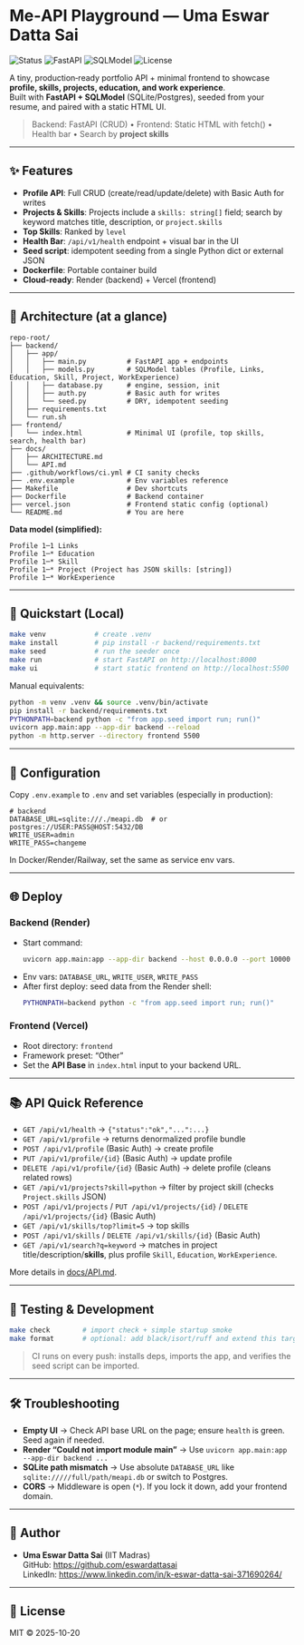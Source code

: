 # Me‑API Playground — Uma Eswar Datta Sai

![Status](https://img.shields.io/badge/status-live-brightgreen) 
![FastAPI](https://img.shields.io/badge/FastAPI-0.114-009688) 
![SQLModel](https://img.shields.io/badge/SQLModel-0.0.22-4B8) 
![License](https://img.shields.io/badge/license-MIT-blue)

A tiny, production‑ready portfolio API + minimal frontend to showcase **profile, skills, projects, education, and work experience**.  
Built with **FastAPI + SQLModel** (SQLite/Postgres), seeded from your resume, and paired with a static HTML UI.

> Backend: FastAPI (CRUD) • Frontend: Static HTML with fetch() • Health bar • Search by **project skills**

---

## ✨ Features
- **Profile API**: Full CRUD (create/read/update/delete) with Basic Auth for writes
- **Projects & Skills**: Projects include a `skills: string[]` field; search by keyword matches title, description, or `project.skills`
- **Top Skills**: Ranked by `level`
- **Health Bar**: `/api/v1/health` endpoint + visual bar in the UI
- **Seed script**: idempotent seeding from a single Python dict or external JSON
- **Dockerfile**: Portable container build
- **Cloud-ready**: Render (backend) + Vercel (frontend)

---

## 🧱 Architecture (at a glance)
```
repo-root/
├── backend/
│   ├── app/
│   │   ├── main.py          # FastAPI app + endpoints
│   │   ├── models.py        # SQLModel tables (Profile, Links, Education, Skill, Project, WorkExperience)
│   │   ├── database.py      # engine, session, init
│   │   ├── auth.py          # Basic auth for writes
│   │   └── seed.py          # DRY, idempotent seeding
│   ├── requirements.txt
│   └── run.sh
├── frontend/
│   └── index.html           # Minimal UI (profile, top skills, search, health bar)
├── docs/
│   ├── ARCHITECTURE.md
│   └── API.md
├── .github/workflows/ci.yml # CI sanity checks
├── .env.example             # Env variables reference
├── Makefile                 # Dev shortcuts
├── Dockerfile               # Backend container
├── vercel.json              # Frontend static config (optional)
└── README.md                # You are here
```

**Data model (simplified):**
```
Profile 1─1 Links
Profile 1─* Education
Profile 1─* Skill
Profile 1─* Project (Project has JSON skills: [string])
Profile 1─* WorkExperience
```

---

## 🚀 Quickstart (Local)

```bash
make venv            # create .venv
make install         # pip install -r backend/requirements.txt
make seed            # run the seeder once
make run             # start FastAPI on http://localhost:8000
make ui              # start static frontend on http://localhost:5500
```

Manual equivalents:
```bash
python -m venv .venv && source .venv/bin/activate
pip install -r backend/requirements.txt
PYTHONPATH=backend python -c "from app.seed import run; run()"
uvicorn app.main:app --app-dir backend --reload
python -m http.server --directory frontend 5500
```

---

## 🔌 Configuration
Copy `.env.example` to `.env` and set variables (especially in production):

```env
# backend
DATABASE_URL=sqlite:///./meapi.db  # or postgres://USER:PASS@HOST:5432/DB
WRITE_USER=admin
WRITE_PASS=changeme
```

In Docker/Render/Railway, set the same as service env vars.

---

## 🌐 Deploy

### Backend (Render)
- Start command:  
  ```bash
  uvicorn app.main:app --app-dir backend --host 0.0.0.0 --port 10000
  ```
- Env vars: `DATABASE_URL`, `WRITE_USER`, `WRITE_PASS`
- After first deploy: seed data from the Render shell:
  ```bash
  PYTHONPATH=backend python -c "from app.seed import run; run()"
  ```

### Frontend (Vercel)
- Root directory: `frontend`
- Framework preset: “Other”
- Set the **API Base** in `index.html` input to your backend URL.

---

## 📚 API Quick Reference

- `GET /api/v1/health` → `{"status":"ok","...":...}`
- `GET /api/v1/profile` → returns denormalized profile bundle
- `POST /api/v1/profile` (Basic Auth) → create profile
- `PUT /api/v1/profile/{id}` (Basic Auth) → update profile
- `DELETE /api/v1/profile/{id}` (Basic Auth) → delete profile (cleans related rows)
- `GET /api/v1/projects?skill=python` → filter by project skill (checks `Project.skills` JSON)
- `POST /api/v1/projects` / `PUT /api/v1/projects/{id}` / `DELETE /api/v1/projects/{id}` (Basic Auth)
- `GET /api/v1/skills/top?limit=5` → top skills
- `POST /api/v1/skills` / `DELETE /api/v1/skills/{id}` (Basic Auth)
- `GET /api/v1/search?q=keyword` → matches in project title/description/**skills**, plus profile `Skill`, `Education`, `WorkExperience`.

More details in [docs/API.md](docs/API.md).

---

## 🧪 Testing & Development

```bash
make check        # import check + simple startup smoke
make format       # optional: add black/isort/ruff and extend this target
```

> CI runs on every push: installs deps, imports the app, and verifies the seed script can be imported.

---

## 🛠 Troubleshooting

- **Empty UI** → Check API base URL on the page; ensure `health` is green. Seed again if needed.
- **Render “Could not import module main”** → Use `uvicorn app.main:app --app-dir backend ...`
- **SQLite path mismatch** → Use absolute `DATABASE_URL` like `sqlite://///full/path/meapi.db` or switch to Postgres.
- **CORS** → Middleware is open (`*`). If you lock it down, add your frontend domain.

---

## 👤 Author
- **Uma Eswar Datta Sai** (IIT Madras)  
  GitHub: https://github.com/eswardattasai  
  LinkedIn: https://www.linkedin.com/in/k-eswar-datta-sai-371690264/

---

## 📝 License
MIT © 2025-10-20
